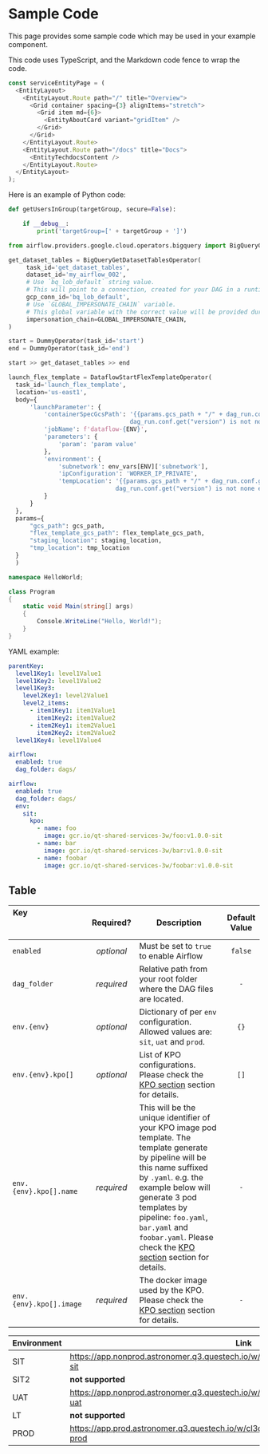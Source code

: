 # Sample Code

This page provides some sample code which may be used in your example component.

This code uses TypeScript, and the Markdown code fence to wrap the code.

```typescript
const serviceEntityPage = (
  <EntityLayout>
    <EntityLayout.Route path="/" title="Overview">
      <Grid container spacing={3} alignItems="stretch">
        <Grid item md={6}>
          <EntityAboutCard variant="gridItem" />
        </Grid>
      </Grid>
    </EntityLayout.Route>
    <EntityLayout.Route path="/docs" title="Docs">
      <EntityTechdocsContent />
    </EntityLayout.Route>
  </EntityLayout>
);
```

Here is an example of Python code:

```python
def getUsersInGroup(targetGroup, secure=False):

    if __debug__:
        print('targetGroup=[' + targetGroup + ']')
```

```python
from airflow.providers.google.cloud.operators.bigquery import BigQueryGetDatasetTablesOperator

get_dataset_tables = BigQueryGetDatasetTablesOperator(
     task_id='get_dataset_tables',
     dataset_id='my_airflow_002',
     # Use `bq_lob_default` string value.
     # This will point to a connection, created for your DAG in a runtime.
     gcp_conn_id='bq_lob_default',
     # Use `GLOBAL_IMPERSONATE_CHAIN` variable.
     # This global variable with the correct value will be provided during the DAG render.
     impersonation_chain=GLOBAL_IMPERSONATE_CHAIN,
)

start = DummyOperator(task_id='start')
end = DummyOperator(task_id='end')

start >> get_dataset_tables >> end
```

```python
launch_flex_template = DataflowStartFlexTemplateOperator(
  task_id='launch_flex_template',
  location='us-east1',
  body={
      'launchParameter': {
          'containerSpecGcsPath': '{{params.gcs_path + "/" + dag_run.conf.get("version") + "/dataflow.json" if \
                                  dag_run.conf.get("version") is not none else params.flex_template_gcs_path}}',
          'jobName': f'dataflow-{ENV}',
          'parameters': {
              'param': 'param value'
          },
          'environment': {
              'subnetwork': env_vars[ENV]['subnetwork'],
              'ipConfiguration': 'WORKER_IP_PRIVATE',
              'tempLocation': '{{params.gcs_path + "/" + dag_run.conf.get("version") + "/tmp" if \
                              dag_run.conf.get("version") is not none else params.tmp_location}}',
          }
      }
  },
  params={
      "gcs_path": gcs_path,
      "flex_template_gcs_path": flex_template_gcs_path,
      "staging_location": staging_location,
      "tmp_location": tmp_location
  }
  )
```

```cs
namespace HelloWorld;

class Program
{
    static void Main(string[] args)
    {
        Console.WriteLine("Hello, World!");
    }
}
```

YAML example:

```yaml
parentKey:
  level1Key1: level1Value1
  level1Key2: level1Value2
  level1Key3:
    level2Key1: level2Value1
    level2_items:
      - item1Key1: item1Value1
        item1Key2: item1Value2
      - item2Key1: item2Value1
        item2Key2: item2Value2
  level1Key4: level1Value4
```

```yaml
airflow:
  enabled: true
  dag_folder: dags/
```

```yaml
airflow:
  enabled: true
  dag_folder: dags/
  env:
    sit:
      kpo:
        - name: foo
          image: gcr.io/qt-shared-services-3w/foo:v1.0.0-sit
        - name: bar
          image: gcr.io/qt-shared-services-3w/bar:v1.0.0-sit
        - name: foobar
          image: gcr.io/qt-shared-services-3w/foobar:v1.0.0-sit
```

## Table

| Key &nbsp; &nbsp; &nbsp; &nbsp; &nbsp; &nbsp; &nbsp; &nbsp; &nbsp; &nbsp; &nbsp; &nbsp; &nbsp; &nbsp; &nbsp; &nbsp; &nbsp; &nbsp; &nbsp; &nbsp; &nbsp; &nbsp; &nbsp; &nbsp; &nbsp; &nbsp; &nbsp; &nbsp; &nbsp; &nbsp; &nbsp; &nbsp; &nbsp; &nbsp; &nbsp;|  Required?   | Description                                                                                                                                                                                                                                                                                                                         |  Default Value  |
|-------------------------|:------------:|-------------------------------------------------------------------------------------------------------------------------------------------------------------------------------------------------------------------------------------------------------------------------------------------------------------------------------------|:---------------:|
| `enabled`               |  *optional*  | Must be set to `true` to enable Airflow                                                                                                                                                                                                                                                                                             |     `false`     |
| `dag_folder`            |  *required*  | Relative path from your root folder where the DAG files are located.                                                                                                                                                                                                                                                                |       `-`       |
| `env.{env}`             |  *optional*  | Dictionary of per `env` configuration. Allowed values are: `sit`, `uat` and `prod`.                                                                                                                                                                                                                                                 |      `{}`       |
| `env.{env}.kpo[]`       |  *optional*  | List of KPO configurations. Please check the [KPO section](#kubernetespodoperator) section for details.                                                                                                                                                                                                                             |      `[]`       |
| `env.{env}.kpo[].name`  |  *required*  | This will be the unique identifier of your KPO image pod template. The template generate by pipeline will be this name suffixed by `.yaml`. e.g. the example below will generate 3 pod templates by pipeline: `foo.yaml`, `bar.yaml` and `foobar.yaml`. Please check the [KPO section](#kubernetespodoperator) section for details. |       `-`       |
| `env.{env}.kpo[].image` |  *required*  | The docker image used by the KPO. Please check the [KPO section](#kubernetespodoperator) section for details.                                                                                                                                                                                                                       |       `-`       |


| Environment | Link                                                                                    |
|-------------|-----------------------------------------------------------------------------------------|
| SIT         | <https://app.nonprod.astronomer.q3.questech.io/w/cl1435gf300506miz37qpj1xp/d/airflow-sit> |
| SIT2        | **not supported** |
| UAT         | <https://app.nonprod.astronomer.q3.questech.io/w/cl1435gf300506miz37qpj1xp/d/airflow-uat> |
| LT        | **not supported** |
| PROD        | <https://app.prod.astronomer.q3.questech.io/w/cl3c5208o05626mcwraqpeaek/d/airflow-prod>   |
